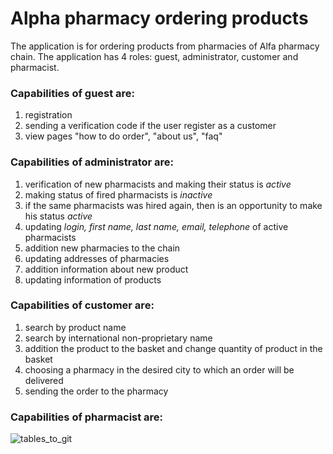 # Alpha pharmacy ordering products

The application is for ordering products from pharmacies of Alfa pharmacy chain.
The application has 4 roles: guest, administrator, customer and pharmacist.

### Capabilities of **guest** are:

1. registration<br>
2. sending a verification code if the user register as a customer<br>
3. view pages "how to do order", "about us", "faq"<br>

### Capabilities of **administrator** are:

1. verification of new pharmacists and making their status is *active*<br>
2. making status of fired pharmacists is *inactive*<br>
3. if the same pharmacists was hired again, then is an opportunity to make his status *active*<br>
4. updating *login, first name, last name, email, telephone* of active pharmacists<br>
5. addition new pharmacies to the chain<br>
6. updating addresses of pharmacies<br>
7. addition information about new product<br>
8. updating information of products<br>

### Capabilities of **customer** are:

1. search by product name<br>
2. search by international non-proprietary name<br>
3. addition the product to the basket and change quantity of product in the basket<br>
4. choosing a pharmacy in the desired city to which an order will be delivered<br>
5. sending the order to the pharmacy<br>

### Capabilities of **pharmacist** are:



![tables_to_git](https://user-images.githubusercontent.com/61760081/135717021-4f48c348-a62d-4461-8b4e-7b3454f29186.jpg)


